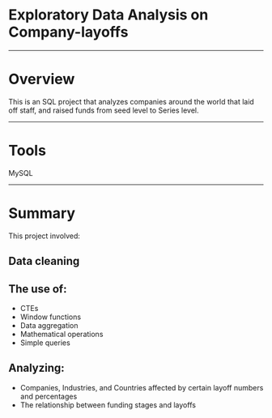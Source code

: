 # Exploratory Data Analysis on Company-layoffs

----

# Overview
This is an SQL project that analyzes companies around the world that laid off staff, and raised funds from seed level to Series level.

---

# Tools
MySQL

---

# Summary
This project involved: 

## Data cleaning

## The use of:
- CTEs
- Window functions
- Data aggregation
- Mathematical operations
- Simple queries
  
## Analyzing:
- Companies, Industries, and Countries affected by certain layoff numbers and percentages
- The relationship between funding stages and layoffs
  
